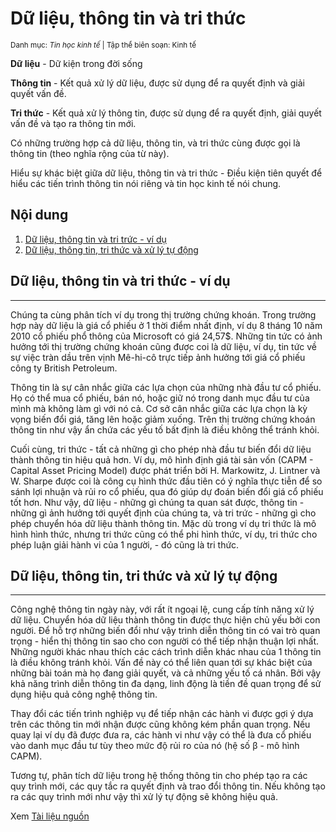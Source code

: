 # Dữ liệu, thông tin và tri thức

<sup>Danh mục: *Tin học kinh tế* | Tập thể biên soạn: Kinh tế</sup>

**Dữ liệu** - Dữ kiện trong đời sống

**Thông tin** - Kết quả xử lý dữ liệu, được sử dụng để ra quyết định và giải quyết vấn đề.

**Tri thức** - Kết quả xử lý thông tin, được sử dụng để ra quyết định, giải quyết vấn đề và tạo ra thông tin mới.

Có những trường hợp cả dữ liệu, thông tin, và tri thức cùng được gọi là thông tin (theo nghĩa rộng của từ này).

Hiểu sự khác biệt giữa dữ liệu, thông tin và tri thức - Điều kiện tiên quyết để hiểu các tiến trình thông tin nói riêng và tin học kinh tế nói chung.

## Nội dung
1. [Dữ liệu, thông tin và tri trức - ví dụ](#dữ-liệu-thông-tin-và-tri-thức---ví-dụ)
2. [Dữ liệu, thông tin, tri thức và xử lý tự động](#dữ-liệu-thông-tin-tri-thức-và-xử-lý-tự-động)

## Dữ liệu, thông tin và tri thức - ví dụ

---

Chúng ta cùng phân tích ví dụ trong thị trường chứng khoán. Trong trường hợp này dữ liệu là giá cổ phiếu ở 1 thời điểm nhất định, ví dụ 8 tháng 10 năm 2010 cổ phiếu phổ thông của Microsoft có giá 24,57$. Những tin tức có ảnh hưởng tới thị trường chứng khoán cũng được coi là dữ liệu, ví dụ, tin tức về sự việc tràn dầu trên vịnh Mê-hi-cô trực tiếp ảnh hưởng tới giá cổ phiếu công ty British Petroleum.

Thông tin là sự cân nhắc giữa các lựa chọn của những nhà đầu tư cổ phiếu. Họ có thể mua cổ phiếu, bán nó, hoặc giữ nó trong danh mục đầu tư của mình mà không làm gì với nó cả. Cơ sở cân nhắc giữa các lựa chọn là kỳ vọng biến đổi giá, tăng lên hoặc giảm xuống. Trên thị trường chứng khoán thông tin như vậy ẩn chứa các yếu tố bất định là điều không thể tránh khỏi.

Cuối cùng, tri thức - tất cả những gì cho phép nhà đầu tư biến đổi dữ liệu thành thông tin hiệu quả hơn. Ví dụ, mô hình định giá tài sản vốn (CAPM - Capital Asset Pricing Model) được phát triển bởi H. Markowitz, J. Lintner và W. Sharpe được coi là công cụ hình thức đầu tiên có ý nghĩa thực tiễn để so sánh lợi nhuận và rủi ro cổ phiếu, qua đó giúp dự đoán biến đổi giá cổ phiếu tốt hơn. Như vậy, dữ liệu - những gì chúng ta quan sát được, thông tin - những gì ảnh hưởng tới quyết định của chúng ta, và tri trức - những gì cho phép chuyển hóa dữ liệu thành thông tin. Mặc dù trong ví dụ tri thức là mô hình hình thức, nhưng tri thức cũng có thể phi hình thức, ví dụ, tri thức cho phép luận giải hành vi của 1 người, - đó cũng là tri thức.

## Dữ liệu, thông tin, tri thức và xử lý tự động

---

Công nghệ thông tin ngày này, với rất ít ngoại lệ, cung cấp tính năng xử lý dữ liệu. Chuyển hóa dữ liệu thành thông tin được thực hiện chủ yếu bởi con người. Để hỗ trợ những biến đổi như vậy trình diễn thông tin có vai trò quan trọng - hiển thị thông tin sao cho con người có thể tiếp nhận thuận lợi nhất. Những người khác nhau thích các cách trình diễn khác nhau của 1 thông tin là điều không tránh khỏi. Vấn đề này có thể liên quan tới sự khác biệt của những bài toán mà họ đang giải quyết, và cả những yếu tố cá nhân. Bởi vậy khả năng trình diễn thông tin đa dạng, linh động là tiền đề quan trọng để sử dụng hiệu quả công nghệ thông tin.

Thay đổi các tiến trình nghiệp vụ để tiếp nhận các hành vi được gợi ý dựa trên các thông tin mới nhận được cũng không kém phần quan trọng. Nếu quay lại ví dụ đã được đưa ra, các hành vi như vậy có thể là đưa cổ phiếu vào danh mục đầu tư tùy theo mức độ rủi ro của nó (hệ số β - mô hình CAPM).

Tương tự, phân tích dữ liệu trong hệ thống thông tin cho phép tạo ra các quy trình mới, các quy tắc ra quyết định và trao đổi thông tin. Nếu không tạo ra các quy trình mới như vậy thì xử lý tự động sẽ không hiệu quả.

Xem [Tài liệu nguồn](http://www.lomonosov-fund.ru/enc/ru/encyclopedia:0133575)
